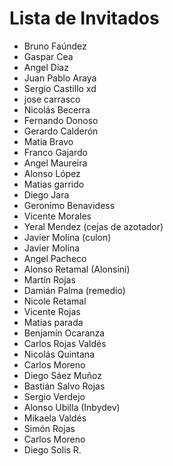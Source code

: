 # Lista de Invitados

* Bruno Faúndez
* Gaspar Cea 
* Angel Díaz 
* Juan Pablo Araya
* Sergio Castillo xd
* jose carrasco
* Nicolás Becerra
* Fernando Donoso
* Gerardo Calderón 
* Matia Bravo
* Franco Gajardo
* Angel Maureira
* Alonso López
* Matias garrido
* Diego Jara
* Geronimo Benavidess
* Vicente Morales
* Yeral Mendez (cejas de azotador)
* Javier Molina (culon)
* Javier Molina
* Angel Pacheco
* Alonso Retamal (Alonsini)
* Martín Rojas
* Damián Palma (remedio)
* Nicole Retamal
* Vicente Rojas 
* Matias parada
* Benjamín Ocaranza
* Carlos Rojas Valdés
* Nicolás Quintana
* Carlos Moreno
* Diego Sáez Muñoz
* Bastián Salvo Rojas
* Sergio Verdejo
* Alonso Ubilla (Inbydev)
* Mikaela Valdés
* Simón Rojas
* Carlos Moreno 
* Diego Solis R.
